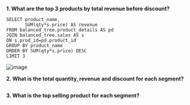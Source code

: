 __1. What are the top 3 products by total revenue before discount?__
```
SELECT product_name, 
       SUM(qty*s.price) AS revenue
FROM balanced_tree.product_details AS pd
JOIN balanced_tree.sales AS s
ON s.prod_id=pd.product_id
GROUP BY product_name
ORDER BY SUM(qty*s.price) DESC
LIMIT 3
```
![image](https://user-images.githubusercontent.com/89729029/136979896-c6467b00-9190-4303-ab35-e48ba9b6ac47.png)

__2. What is the total quantity, revenue and discount for each segment?__
```

```

__3. What is the top selling product for each segment?__
